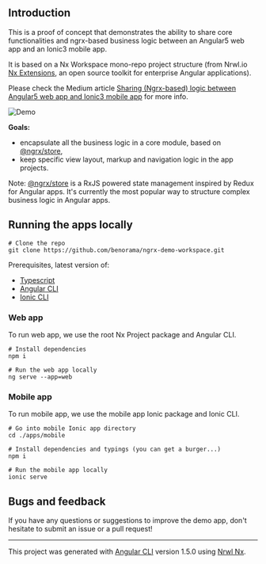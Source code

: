 
## Introduction

This is a proof of concept that demonstrates the ability to share core functionalities and ngrx-based business logic between an Angular5 web app and an Ionic3 mobile app.

It is based on a Nx Workspace mono-repo project structure (from Nrwl.io [Nx Extensions](https://github.com/nrwl/nx), an open source toolkit for enterprise Angular applications).

Please check the Medium article [Sharing (Ngrx-based) logic between Angular5 web app and Ionic3 mobile app](https://medium.com/@benorama/sharing-ngrx-based-logic-between-angular5-web-app-and-ionic3-mobile-app-77c19470cccc) for more info.

![Demo](https://cloud.githubusercontent.com/assets/394356/24591063/344c55ee-17f9-11e7-82ca-96821ac723b7.png)

**Goals:**

* encapsulate all the business logic in a core module, based on [@ngrx/store](https://github.com/ngrx/platform),
* keep specific view layout, markup and navigation logic in the app projects.

Note: [@ngrx/store](https://github.com/ngrx/platform) is a RxJS powered state management inspired by Redux for Angular apps.
It's currently the most popular way to structure complex business logic in Angular apps.


## Running the apps locally

```
# Clone the repo
git clone https://github.com/benorama/ngrx-demo-workspace.git
```

Prerequisites, latest version of:
* [Typescript](https://www.typescriptlang.org/index.html#download-links)
* [Angular CLI](https://cli.angular.io)
* [Ionic CLI](http://ionicframework.com/docs/cli/)

### Web app

To run web app, we use the root Nx Project package and Angular CLI.

```
# Install dependencies
npm i

# Run the web app locally
ng serve --app=web
```

### Mobile app

To run mobile app, we use the mobile app Ionic package and Ionic CLI.

```
# Go into mobile Ionic app directory
cd ./apps/mobile

# Install dependencies and typings (you can get a burger...)
npm i

# Run the mobile app locally
ionic serve
```


## Bugs and feedback

If you have any questions or suggestions to improve the demo app, don't hesitate to submit an issue or a pull request!

---

This project was generated with [Angular CLI](https://github.com/angular/angular-cli) version 1.5.0 using [Nrwl Nx](https://nrwl.io/nx).
